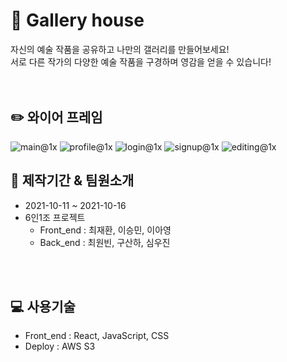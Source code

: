 # :art: Gallery house 
자신의 예술 작품을 공유하고 나만의  갤러리를 만들어보세요! <br/>
서로 다른 작가의 다양한 예술 작품을 구경하며 영감을 얻을 수 있습니다! <br/>
<br/>
<br/>

## :pencil2: 와이어 프레임
![main@1x](https://user-images.githubusercontent.com/74637336/137583765-d22a2e78-5ff4-45d9-af5b-5ca2c0487849.jpg)
![profile@1x](https://user-images.githubusercontent.com/74637336/137583771-2e14e24a-8f9b-47c5-8ffe-31d6303d6aeb.jpg)
![login@1x](https://user-images.githubusercontent.com/74637336/137583776-94844f9a-71dd-476d-9617-f077d972a496.PNG)
![signup@1x](https://user-images.githubusercontent.com/74637336/137583779-c0f9c343-d74c-45e2-95ea-9b8bce898620.PNG)
![editing@1x](https://user-images.githubusercontent.com/74637336/137583785-53e5547e-a65b-4336-90a5-d34f8a7f36c2.PNG)

## :couple: 제작기간 & 팀원소개
- 2021-10-11 ~ 2021-10-16 <br/>
- 6인1조 프로젝트 <br/>
  - Front_end : 최재환, 이승민, 이아영 <br/>
  - Back_end : 최원빈, 구산하, 심우진 <br/> 
<br/>
<br/>

## :computer: 사용기술 
- Front_end : React, JavaScript, CSS
- Deploy : AWS S3
<br/>
<br/>




